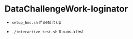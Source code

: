 # DataChallengeWork-loginator


- `setup_hms.sh` # sets it up

- `./interactive_test.sh` # runs a test

